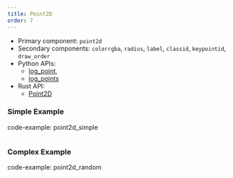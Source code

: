 ```yaml
---
title: Point2D
order: 7
---
```

* Primary component: `point2d`
* Secondary components: `colorrgba`, `radius`, `label`, `classid`, `keypointid`, `draw_order`
* Python APIs:
  * [log_point](https://ref.rerun.io/docs/python/latest/common/spatial_primitives/#rerun.log_point),
  * [log_points](https://ref.rerun.io/docs/python/latest/common/spatial_primitives/#rerun.log_points)
* Rust API:
  * [Point2D](https://docs.rs/rerun/latest/rerun/components/struct.Point2D.html)

### Simple Example
code-example: point2d_simple

<picture>
  <source media="(max-width: 480px)" srcset="https://static.rerun.io/ae8af96bfa4d6bee1a7c80109a713d74c36da400_point2d_py_simple_480w.png">
  <source media="(max-width: 768px)" srcset="https://static.rerun.io/c9743ad014fdf2067a68f544ec57f05c5c112449_point2d_py_simple_768w.png">
  <source media="(max-width: 1024px)" srcset="https://static.rerun.io/9d9169bb9534e03b52fdc65eb145728bd84e065a_point2d_py_simple_1024w.png">
  <img src="https://static.rerun.io/136a4322c6c679435b40d59b71ad715dd6a67634_point2d_py_simple_full.png" alt="">
</picture>

### Complex Example
code-example: point2d_random

<picture>
  <source media="(max-width: 480px)" srcset="https://static.rerun.io/838d31cf08ba6860dde935786853686e32ffb71c_point2d_py_random_480w.png">
  <source media="(max-width: 768px)" srcset="https://static.rerun.io/32bce164e87025df0c8282431546d2d90fc223a9_point2d_py_random_768w.png">
  <source media="(max-width: 1024px)" srcset="https://static.rerun.io/243be962130e448ae217c228a851a563f8591e06_point2d_py_random_1024w.png">
  <img src="https://static.rerun.io/3e702315865e2e7d7810132d02219b2d745cc6a6_point2d_py_random_full.png" alt="">
</picture>

